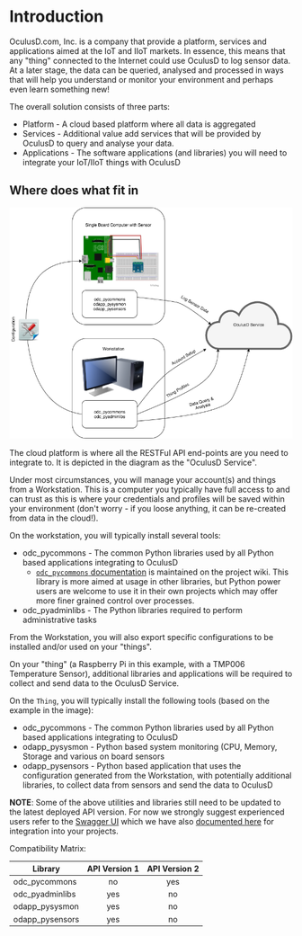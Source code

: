 # Introduction

 OculusD.com, Inc. is a company that provide a platform, services and applications aimed at the IoT and IIoT markets. In essence, this means that any "thing" connected to the Internet could use OculusD to log sensor data. At a later stage, the data can be queried, analysed and processed in ways that will help you understand or monitor your environment and perhaps even learn something new!

The overall solution consists of three parts:

* Platform - A cloud based platform where all data is aggregated
* Services - Additional value add services that will be provided by OculusD to query and analyse your data.
* Applications - The software applications (and libraries) you will need to integrate your IoT/IIoT things with OculusD
  
## Where does what fit in

![Orientation](img/doc_intro_usage.png)

 The cloud platform is where all the RESTFul API end-points are you need to integrate to. It is depicted in the diagram as the "OculusD Service".

Under most circumstances, you will manage your account(s) and things from a Workstation. This is a computer you typically have full access to and can trust as this is where your credentials and profiles will be saved within your environment (don't worry - if you loose anything, it can be re-created from data in the cloud!).

On the workstation, you will typically install several tools:

* odc_pycommons - The common Python libraries used by all Python based applications integrating to OculusD
  * [`odc_pycommons` documentation](https://github.com/oculusd/odc_pycommons/wiki) is maintained on the project wiki. This library is more aimed at usage in other libraries, but Python power users are welcome to use it in their own projects which may offer more finer grained control over processes.
* odc_pyadminlibs - The Python libraries required to perform administrative tasks

From the Workstation, you will also export specific configurations to be installed and/or used on your "things".

On your "thing" (a Raspberry Pi in this example, with a TMP006 Temperature Sensor), additional libraries and applications will be required to collect and send data to the OculusD Service.

On the `Thing`, you will typically install the following tools (based on the example in the image):

* odc_pycommons - The common Python libraries used by all Python based applications integrating to OculusD
* odapp_pysysmon - Python based system monitoring (CPU, Memory, Storage and various on board sensors
* odapp_pysensors - Python based application that uses the configuration generated from the Workstation, with potentially additional libraries, to collect data from sensors and send the data to OculusD

**NOTE**: Some of the above utilities and libraries still need to be updated to the latest deployed API version. For now we strongly suggest experienced users refer to the [Swagger UI](https://data-us1.oculusd.com/v2/ui/) which we have also [documented here](swagger.md) for integration into your projects.

Compatibility Matrix:

| Library         | API Version 1 | API Version 2 |
|-----------------|:-------------:|:-------------:|
| odc_pycommons   | no            | yes           |
| odc_pyadminlibs | yes           | no            |
| odapp_pysysmon  | yes           | no            |
| odapp_pysensors | yes           | no            |

